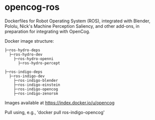 opencog-ros
===========

Dockerfiles for Robot Operating System (ROS), integrated with Blender, Pololu,
Nick's Machine Perception Saliency, and other add-ons, in preparation for
integrating with OpenCog.

Docker image structure:

    ├─ros-hydro-deps
      ├─ros-hydro-dev
        ├─ros-hydro-openni
          ├─ros-hydro-percept

    ├─ros-indigo-deps
      ├─ros-indigo-dev
        ├─ros-indigo-blender
        ├─ros-indigo-einstein
        ├─ros-indigo-opencog
        ├─ros-indigo-zenorsm

Images available at https://index.docker.io/u/opencog 

Pull using, e.g., 'docker pull ros-indigo-opencog'
